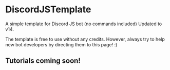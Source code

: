 # DiscordJSTemplate
A simple template for Discord JS bot (no commands included) Updated to v14.

The template is free to use without any credits. However, always try to help new bot developers by directing them to this page! :)

## Tutorials coming soon!
